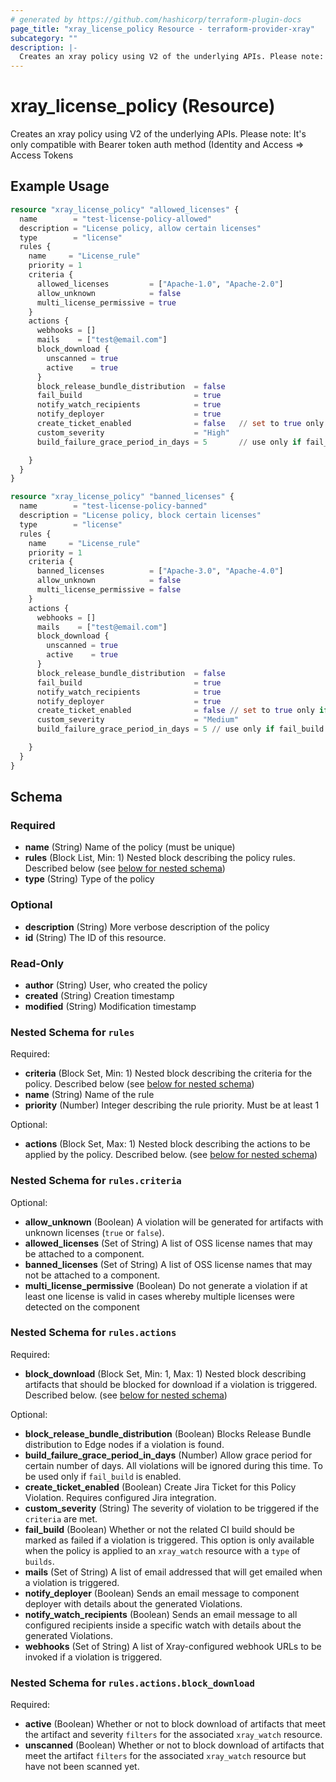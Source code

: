 ```yaml
---
# generated by https://github.com/hashicorp/terraform-plugin-docs
page_title: "xray_license_policy Resource - terraform-provider-xray"
subcategory: ""
description: |-
  Creates an xray policy using V2 of the underlying APIs. Please note: It's only compatible with Bearer token auth method (Identity and Access => Access Tokens
---
```


# xray_license_policy (Resource)

Creates an xray policy using V2 of the underlying APIs. Please note: It's only compatible with Bearer token auth method (Identity and Access => Access Tokens

## Example Usage

```terraform
resource "xray_license_policy" "allowed_licenses" {
  name        = "test-license-policy-allowed"
  description = "License policy, allow certain licenses"
  type        = "license"
  rules {
    name     = "License_rule"
    priority = 1
    criteria {
      allowed_licenses         = ["Apache-1.0", "Apache-2.0"]
      allow_unknown            = false
      multi_license_permissive = true
    }
    actions {
      webhooks = []
      mails    = ["test@email.com"]
      block_download {
        unscanned = true
        active    = true
      }
      block_release_bundle_distribution  = false
      fail_build                         = true
      notify_watch_recipients            = true
      notify_deployer                    = true
      create_ticket_enabled              = false   // set to true only if Jira integration is enabled
      custom_severity                    = "High"
      build_failure_grace_period_in_days = 5       // use only if fail_build is enabled

    }
  }
}

resource "xray_license_policy" "banned_licenses" {
  name        = "test-license-policy-banned"
  description = "License policy, block certain licenses"
  type        = "license"
  rules {
    name     = "License_rule"
    priority = 1
    criteria {
      banned_licenses          = ["Apache-3.0", "Apache-4.0"]
      allow_unknown            = false
      multi_license_permissive = false
    }
    actions {
      webhooks = []
      mails    = ["test@email.com"]
      block_download {
        unscanned = true
        active    = true
      }
      block_release_bundle_distribution  = false
      fail_build                         = true
      notify_watch_recipients            = true
      notify_deployer                    = true
      create_ticket_enabled              = false // set to true only if Jira integration is enabled
      custom_severity                    = "Medium"
      build_failure_grace_period_in_days = 5 // use only if fail_build is enabled

    }
  }
}
```

<!-- schema generated by tfplugindocs -->
## Schema

### Required

- **name** (String) Name of the policy (must be unique)
- **rules** (Block List, Min: 1) Nested block describing the policy rules. Described below (see [below for nested schema](#nestedblock--rules))
- **type** (String) Type of the policy

### Optional

- **description** (String) More verbose description of the policy
- **id** (String) The ID of this resource.

### Read-Only

- **author** (String) User, who created the policy
- **created** (String) Creation timestamp
- **modified** (String) Modification timestamp

<a id="nestedblock--rules"></a>
### Nested Schema for `rules`

Required:

- **criteria** (Block Set, Min: 1) Nested block describing the criteria for the policy. Described below (see [below for nested schema](#nestedblock--rules--criteria))
- **name** (String) Name of the rule
- **priority** (Number) Integer describing the rule priority. Must be at least 1

Optional:

- **actions** (Block Set, Max: 1) Nested block describing the actions to be applied by the policy. Described below. (see [below for nested schema](#nestedblock--rules--actions))

<a id="nestedblock--rules--criteria"></a>
### Nested Schema for `rules.criteria`

Optional:

- **allow_unknown** (Boolean) A violation will be generated for artifacts with unknown licenses (`true` or `false`).
- **allowed_licenses** (Set of String) A list of OSS license names that may be attached to a component.
- **banned_licenses** (Set of String) A list of OSS license names that may not be attached to a component.
- **multi_license_permissive** (Boolean) Do not generate a violation if at least one license is valid in cases whereby multiple licenses were detected on the component


<a id="nestedblock--rules--actions"></a>
### Nested Schema for `rules.actions`

Required:

- **block_download** (Block Set, Min: 1, Max: 1) Nested block describing artifacts that should be blocked for download if a violation is triggered. Described below. (see [below for nested schema](#nestedblock--rules--actions--block_download))

Optional:

- **block_release_bundle_distribution** (Boolean) Blocks Release Bundle distribution to Edge nodes if a violation is found.
- **build_failure_grace_period_in_days** (Number) Allow grace period for certain number of days. All violations will be ignored during this time. To be used only if `fail_build` is enabled.
- **create_ticket_enabled** (Boolean) Create Jira Ticket for this Policy Violation. Requires configured Jira integration.
- **custom_severity** (String) The severity of violation to be triggered if the `criteria` are met.
- **fail_build** (Boolean) Whether or not the related CI build should be marked as failed if a violation is triggered. This option is only available when the policy is applied to an `xray_watch` resource with a `type` of `builds`.
- **mails** (Set of String) A list of email addressed that will get emailed when a violation is triggered.
- **notify_deployer** (Boolean) Sends an email message to component deployer with details about the generated Violations.
- **notify_watch_recipients** (Boolean) Sends an email message to all configured recipients inside a specific watch with details about the generated Violations.
- **webhooks** (Set of String) A list of Xray-configured webhook URLs to be invoked if a violation is triggered.

<a id="nestedblock--rules--actions--block_download"></a>
### Nested Schema for `rules.actions.block_download`

Required:

- **active** (Boolean) Whether or not to block download of artifacts that meet the artifact and severity `filters` for the associated `xray_watch` resource.
- **unscanned** (Boolean) Whether or not to block download of artifacts that meet the artifact `filters` for the associated `xray_watch` resource but have not been scanned yet.


